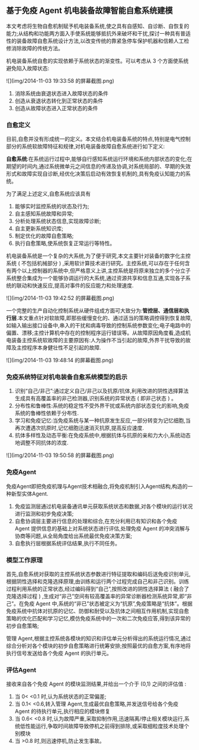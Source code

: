 ## 基于免疫 Agent 机电装备故障智能自愈系统建模

本文考虑将生物自愈机制赋予机电装备系统,使之具有自感知、自诊断、自恢复的能力;从结构和功能两方面入手使系统能够抵抗外来破坏和干扰,探讨一种具有普适性的装备故障自愈系统设计方法,以改变传统的靠紧急停车保护机器和信赖人工检修消除故障的传统方法。

机电装备系统自愈的实现依赖于系统状态的渐变性。可以考虑从 3 个方面使系统避免陷入故障状态:

![](img/2014-11-03 19:33:58 的屏幕截图.png)

1. 消除系统由衰退状态进入故障状态的条件
2. 创造从衰退状态转化到正常状态的条件
3. 创造从故障状态进入正常状态的条件

### 自愈定义

目前,自愈并没有形成统一的定义。本文结合机电装备系统的特点,特别是电气控制部分的系统软故障特征和规律,对机电装备故障自愈系统进行如下定义:

**自愈系统**:在系统运行过程中,能够自行感知系统运行环境和系统内部状态的变化;在期望的时间内,通过系统微单元之间信息的传递及协调,对系统局部的、早期的失效形式和故障实现自诊断,经优化决策后启动有效恢复机制的,具有免疫认知能力的系统。

为了满足上述定义,自愈系统应该具有

1. 能够实时监控系统的状态及行为;
2. 自主感知系统故障和异常;
3. 分析处理系统状态信息,实现故障诊断;
4. 自主更新系统知识库;
5. 制定优化的故障自愈策略;
6. 执行自愈策略,使系统恢复正常运行等特性。

机电装备系统是一个复杂的大系统,为了便于研究,本文主要针对装备的数字化主控系统 ( 不包括机械部分 ) ,采用软计算技术进行研究。主控系统,可以存在于任何含有两个以上控制器的系统中,但严格意义上讲,主控系统是将原来独立的多个分立子系统整合集成为一个能够协调运行的大系统,通过资源共享和信息互通,实现各子系统的联动和快速反应,提高对事件的反应能力和处理速度.

![](img/2014-11-03 19:42:52 的屏幕截图.png)

一个完整的生产自动化控制系统从硬件组成方面可大致分为:**管控层、通信层和执行层**.本文重点针对软故障,即那些缓慢变化的、通过适当的策略调控得到恢复故障,如输入输出接口设备中,串入的干扰和病毒导致的控制系统参数变化;电子电路中的偏置、漂移;主控计算机中存在的控制程序运行错误等。从故障原因角度看,造成机电装备主控系统软故障的主要原因有:人为操作不当引起的故障,外界干扰导致的故障及主控程序本身健壮性不足引起的故障.

![](img/2014-11-03 19:48:14 的屏幕截图.png)

### 免疫系统特征对机电装备自愈系统模型的启示

1. 识别“自己/非己”:通过定义自己/非己以及抗原/抗体,利用改进的阴性选择算法生成具有高覆盖率的非己检测器,识别系统的异常状态 ( 即非己状态 ) 。
2. 分布性和鲁棒性:系统的稳定性不受外界干扰或系统内部状态变化的影响,免疫系统的鲁棒性依赖于分布性.
3. 学习和免疫记忆:当免疫系统与某一种抗原发生反应,一部分转变为记忆细胞,当再次遭遇次抗原时,记忆细胞迅速消灭抗原,提高反应速度.
4. 抗体多样性及动态平衡:在免疫系统中,根据抗体与抗原的亲和力大小,系统动态地调整不同抗体的浓度.

![](img/2014-11-03 19:50:58 的屏幕截图.png)


### 免疫Agent

免疫Agent即把免疫机理与Agent技术相融合,将免疫机制引入Agent结构,构造的一种新型实体Agent.

1. 免疫监测层通过机电装备通讯单元获取系统状态和数据,对各个模块的运行状况进行监测和初步免疫决策;
2. 自愈协调层主要进行信息的处理和综合,在充分利用已有知识和各个免疫 Agent 提供信息的基础上对系统状态进行评估,处理免疫 Agent 的冲突消解与协商等问题,从全局角度给出系统最优免疫决策方案;
3. 自愈执行层根据系统评估结果,执行不同任务。

### 模型工作原理

首先,自愈系统对获取的主控系统状态参数进行特征提取和编码后送免疫识别单元,根据阴性选择和克隆选择原理,由训练和运行两个过程完成自己和非己识别。训练过程利用系统的正常状态,经过编码得到“自己”,按照改进的阴性选择算法 ( 融合了克隆选择过程 ) ,生成对“非己”空间有较高覆盖率的异常诊断器检测系统异常,即“非己”。在免疫 Agent 中,系统的“非已”状态被定义为“抗原”,免疫策略是“抗体”。根据免疫系统中抗体对抗原的记忆、防御和耐受以及抗体之间相互作用机制,实现自愈策略的优化匹配和学习记忆,模仿免疫系统中的一次和二次免疫应答,得到该异常的初步自愈策略;

管理 Agent,根据主控系统各模块的知识和评估单元分析得出的系统运行情况,通过综合分析对各个模块的初步自愈策略进行统筹安排;按照最优的自愈方案,有序地将执行信号发送给各个免疫 Agent 的执行单元。

### 评估Agent

接收来自各个免疫 Agent 的模块监测结果,并给出一个介于 (0,1) 之间的评估值 :

1. 当 0< <0.1 时,认为系统状态的正常偏差;
2. 当 0.1< <0.6,转入管理 Agent,生成最优自愈策略,并发送信号给各个免疫 Agent 的待执行单元,执行相应的模块修复
3. 当 0.6< <0.8 时,认为故障严重,采取抑制作用,迅速隔离/停止相关模块运行,系统低性能运行,争取时间故障导致停机之前得到排除,或采取细粒度技术处理个别模块
4. 当 >0.8 时,则迅速停机,防止发生事故。